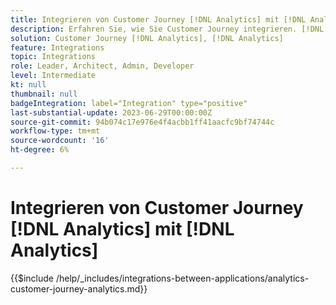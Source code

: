 ```yaml
---
title: Integrieren von Customer Journey [!DNL Analytics] mit [!DNL Analytics]
description: Erfahren Sie, wie Sie Customer Journey integrieren. [!DNL Analytics] mit [!DNL Analytics].
solution: Customer Journey [!DNL Analytics], [!DNL Analytics]
feature: Integrations
topic: Integrations
role: Leader, Architect, Admin, Developer
level: Intermediate
kt: null
thumbnail: null
badgeIntegration: label="Integration" type="positive"
last-substantial-update: 2023-06-29T00:00:00Z
source-git-commit: 94b074c17e976e4f4acbb1ff41aacfc9bf74744c
workflow-type: tm+mt
source-wordcount: '16'
ht-degree: 6%

---
```



# Integrieren von Customer Journey [!DNL Analytics] mit [!DNL Analytics]

{{$include /help/_includes/integrations-between-applications/analytics-customer-journey-analytics.md}}
